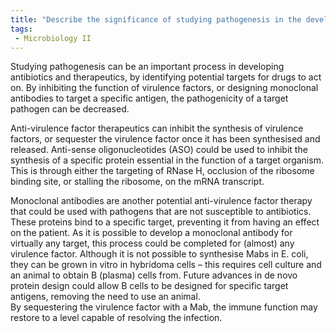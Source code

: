 ```yaml
---
title: "Describe the significance of studying pathogenesis in the development of antibiotics and therapeutics. How can anti-virulence factor therapeutics be utilized in treating bacterial infections? "
tags:
 - Microbiology II
---
```

Studying pathogenesis can be an important process in developing antibiotics and therapeutics, by identifying potential targets for drugs to act on. By inhibiting the function of virulence factors, or designing monoclonal antibodies to target a specific antigen, the pathogenicity of a target pathogen can be decreased.  

Anti-virulence factor therapeutics can inhibit the synthesis of virulence factors, or sequester the virulence factor once it has been synthesised and released. Anti-sense oligonucleotides (ASO) could be used to inhibit the synthesis of a specific protein essential in the function of a target organism. This is through either the targeting of RNase H, occlusion of the ribosome binding site, or stalling the ribosome, on the mRNA transcript.  

Monoclonal antibodies are another potential anti-virulence factor therapy that could be used with pathogens that are not susceptible to antibiotics. These proteins bind to a specific target, preventing it from having an effect on the patient. As it is possible to develop a monoclonal antibody for virtually any target, this process could be completed for (almost) any virulence factor. Although it is not possible to synthesise Mabs in E. coli, they can be grown in vitro in hybridoma cells – this requires cell culture and an animal to obtain B (plasma) cells from. Future advances in de novo protein design could allow B cells to be designed for specific target antigens, removing the need to use an animal.  
By sequestering the virulence factor with a Mab, the immune function may restore to a level capable of resolving the infection.  
